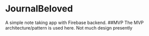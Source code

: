 # JournalBeloved
A simple note taking app with Firebase backend.
##MVP
The MVP architecture/pattern is used here.
Not much design presently
